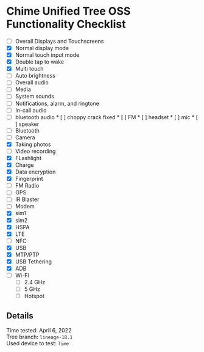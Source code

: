 # Chime Unified Tree OSS Functionality Checklist

 * [ ]  Overall Displays and Touchscreens
   * [X]  Normal display mode
   * [X]  Normal touch input mode
   * [X]  Double tap to wake
   * [X]  Multi touch
   * [ ]  Auto brightness
 * [ ]  Overall audio
   * [ ]  Media
   * [ ]  System sounds
   * [ ]  Notifications, alarm, and ringtone
   * [ ]  In-call audio
   * [ ]  bluetooth audio
     * [ ]  choppy crack fixed
     * [ ]  FM
     * [ ]  headset
     * [ ]  mic
     * [ ]  speaker
 * [ ]  Bluetooth
 * [ ]  Camera
   * [X]  Taking photos
   * [ ]  Video recording
   * [X]  FLashlight
 * [X]  Charge
 * [X]  Data encryption
 * [X]  Fingerprint
 * [ ]  FM Radio
 * [ ]  GPS
 * [ ]  IR Blaster
 * [ ]  Modem
   * [x]  sim1
   * [X]  sim2
   * [X]  HSPA
   * [x]  LTE
 * [ ]  NFC
 * [x]  USB
   * [X]  MTP/PTP
   * [X]  USB Tethering
   * [X]  ADB
* [ ]  Wi-Fi
   * [ ]  2.4 GHz
   * [ ]  5 GHz
   * [ ]  Hotspot

## Details

Time tested: April 6, 2022  
Tree branch: ```lineage-18.1```  
Used device to test: ```lime```
